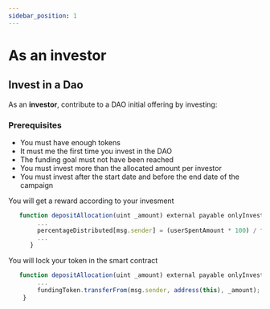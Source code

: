 ```yaml
---
sidebar_position: 1
---
```


# As an investor

## Invest in a Dao

As an **investor**, contribute to a DAO initial offering by investing:

### Prerequisites

- You must have enough tokens
- It must me the first time you invest in the DAO
- The funding goal must not have been reached
- You must invest more than the allocated amount per investor
- You must invest after the start date and before the end date of the campaign

You will get a reward according to your invesment

```jsx
   function depositAllocation(uint _amount) external payable onlyInvestor {
        ...
        percentageDistributed[msg.sender] = (userSpentAmount * 100) / fundingGoal;
        ...
      }
```

You will lock your token in the smart contract

```jsx
   function depositAllocation(uint _amount) external payable onlyInvestor {
        ...
        fundingToken.transferFrom(msg.sender, address(this), _amount);
    }
```